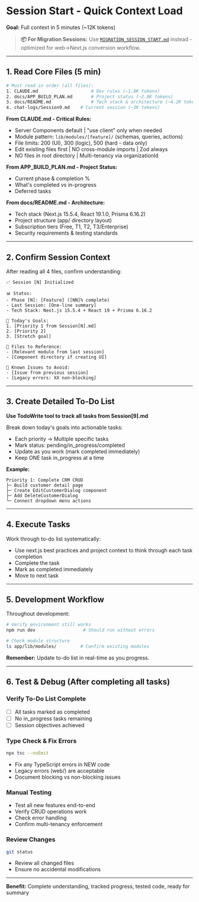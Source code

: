 # Session Start - Quick Context Load

**Goal:** Full context in 5 minutes (~12K tokens)

> **📦 For Migration Sessions:** Use [`MIGRATION_SESSION_START.md`](MIGRATION_SESSION_START.md) instead - optimized for web→Next.js conversion workflow.

---

## 1. Read Core Files (5 min)

```bash
# Must read in order (all files):
1. CLAUDE.md                    # Dev rules (~1.8K tokens)
2. docs/APP_BUILD_PLAN.md       # Project status (~2.8K tokens)
3. docs/README.md               # Tech stack & architecture (~4.2K tokens)
4. chat-logs/Session9.md    # Current session (~3K tokens)
```

**From CLAUDE.md - Critical Rules:**
- Server Components default | "use client" only when needed
- Module pattern: `lib/modules/[feature]/` (schemas, queries, actions)
- File limits: 200 (UI), 300 (logic), 500 (hard - data only)
- Edit existing files first | NO cross-module imports | Zod always
- NO files in root directory | Multi-tenancy via organizationId

**From APP_BUILD_PLAN.md - Project Status:**
- Current phase & completion %
- What's completed vs in-progress
- Deferred tasks

**From docs/README.md - Architecture:**
- Tech stack (Next.js 15.5.4, React 19.1.0, Prisma 6.16.2)
- Project structure (app/ directory layout)
- Subscription tiers (Free, T1, T2, T3/Enterprise)
- Security requirements & testing standards

---

## 2. Confirm Session Context

After reading all 4 files, confirm understanding:

```
✅ Session [N] Initialized

📊 Status:
- Phase [N]: [Feature] ([NN]% complete)
- Last Session: [One-line summary]
- Tech Stack: Next.js 15.5.4 + React 19 + Prisma 6.16.2

🎯 Today's Goals:
1. [Priority 1 from Session[N].md]
2. [Priority 2]
3. [Stretch goal]

📁 Files to Reference:
- [Relevant module from last session]
- [Component directory if creating UI]

🐛 Known Issues to Avoid:
- [Issue from previous session]
- [Legacy errors: XX non-blocking]
```

---

## 3. Create Detailed To-Do List

**Use TodoWrite tool to track all tasks from Session[9].md**

Break down today's goals into actionable tasks:
- Each priority → Multiple specific tasks
- Mark status: pending/in_progress/completed
- Update as you work (mark completed immediately)
- Keep ONE task in_progress at a time

**Example:**
```
Priority 1: Complete CRM CRUD
├─ Build customer detail page
├─ Create EditCustomerDialog component
├─ Add DeleteCustomerDialog
└─ Connect dropdown menu actions
```

---

## 4. Execute Tasks

Work through to-do list systematically:
- Use next.js best practices and project context to think through each task completion
- Complete the task
- Mark as completed immediately
- Move to next task

---

## 5. Development Workflow

Throughout development:
```bash
# Verify environment still works
npm run dev                  # Should run without errors

# Check module structure
ls app/lib/modules/         # Confirm existing modules
```

**Remember:** Update to-do list in real-time as you progress.

---

## 6. Test & Debug (After completing all tasks)

### Verify To-Do List Complete
- [ ] All tasks marked as completed
- [ ] No in_progress tasks remaining
- [ ] Session objectives achieved

### Type Check & Fix Errors
```bash
npx tsc --noEmit
```
- Fix any TypeScript errors in NEW code
- Legacy errors (web/) are acceptable
- Document blocking vs non-blocking issues

### Manual Testing
- Test all new features end-to-end
- Verify CRUD operations work
- Check error handling
- Confirm multi-tenancy enforcement

### Review Changes
```bash
git status
```
- Review all changed files
- Ensure no accidental modifications

---

**Benefit:** Complete understanding, tracked progress, tested code, ready for summary